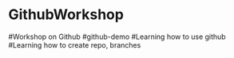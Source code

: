 # GithubWorkshop
#Workshop on Github
#github-demo
#Learning how to use github
#Learning how to create repo, branches 
